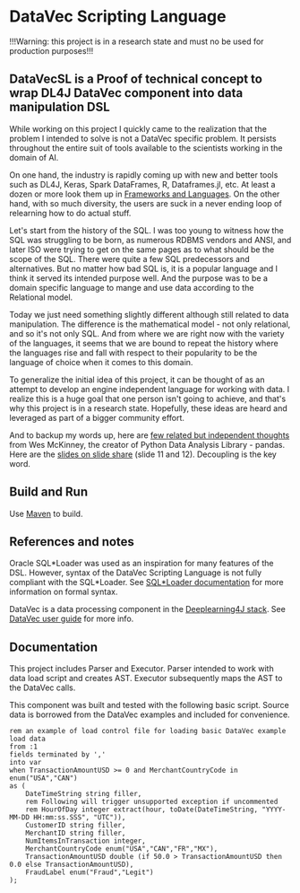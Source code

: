 DataVec Scripting Language
==========================

!!!Warning: this project is in a research state and must no be used for production purposes!!!

DataVecSL is a Proof of technical concept to wrap DL4J DataVec component into data manipulation DSL
---

While working on this project I quickly came to the realization that the problem I intended to solve is not a DataVec specific problem. It persists throughout the entire suit of tools available to the scientists working in the domain of AI.

On one hand, the industry is rapidly coming up with new and better tools such as DL4J, Keras, Spark DataFrames, R, Dataframes.jl, etc. At least a dozen or more look them up in [Frameworks and Languages](https://github.com/vlovsky/DataVecSL/blob/master/Frameworks%20and%20Languages.md). On the other hand, with so much diversity, the users are suck in a never ending loop of relearning how to do actual stuff.

Let's start from the history of the SQL. I was too young to witness how the SQL was struggling to be born, as numerous RDBMS vendors and ANSI, and later ISO were trying to get on the same pages as to what should be the scope of the SQL. There were quite a few SQL predecessors and alternatives. But no matter how bad SQL is, it is a popular language and I think it served its intended purpose well. And the purpose was to be a domain specific language to mange and use data according to the Relational model.

Today we just need something slightly different although still related to data manipulation. The difference is the mathematical model - not only relational, and so it's not only SQL. And from where we are right now with the variety of the languages, it seems that we are bound to repeat the history where the languages rise and fall with respect to their popularity to be the language of choice when it comes to this domain.

To generalize the initial idea of this project, it can be thought of as an attempt to develop an engine independent language for working with data. I realize this is a huge goal that one person isn't going to achieve, and that's why this project is in a research state. Hopefully, these ideas are heard and leveraged as part of a bigger community effort.

And to backup my words up, here are [few related but independent thoughts](https://www.youtube.com/watch?v=stlxbC7uIzM&feature=youtu.be&t=220) from Wes McKinney, the creator of Python Data Analysis Library - pandas. Here are the [slides on slide share](https://www.slideshare.net/wesm/dataframes-the-good-bad-and-ugly) (slide 11 and 12). Decoupling is the key word.

## Build and Run

Use [Maven](https://maven.apache.org/) to build.

## References and notes
Oracle SQL\*Loader was used as an inspiration for many features of the DSL. However, syntax of the DataVec Scripting
Language is not fully compliant with the SQL*Loader. See [SQL\*Loader documentation](http://docs.oracle.com/database/121/SUTIL/toc.htm)
for more information on formal syntax.

DataVec is a data processing component in the [Deeplearning4J stack](https://github.com/deeplearning4j). See [DataVec user guide](https://deeplearning4j.org/etl-userguide) for more info.

## Documentation
This project includes Parser and Executor. Parser intended to work with data load script and creates AST. Executor
subsequently maps the AST to the DataVec calls.

This component was built and tested with the following basic script. Source data is borrowed from the DataVec examples and
included for convenience.

```
rem an example of load control file for loading basic DataVec example
load data
from :1
fields terminated by ','
into var
when TransactionAmountUSD >= 0 and MerchantCountryCode in enum("USA","CAN")
as (
    DateTimeString string filler,
    rem Following will trigger unsupported exception if uncommented
    rem HourOfDay integer extract(hour, toDate(DateTimeString, "YYYY-MM-DD HH:mm:ss.SSS", "UTC")),
    CustomerID string filler,
    MerchantID string filler,
    NumItemsInTransaction integer,
    MerchantCountryCode enum("USA","CAN","FR","MX"),
    TransactionAmountUSD double (if 50.0 > TransactionAmountUSD then 0.0 else TransactionAmountUSD),
    FraudLabel enum("Fraud","Legit")
);
```
